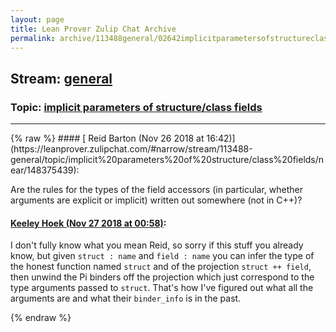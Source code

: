 ```yaml
---
layout: page
title: Lean Prover Zulip Chat Archive 
permalink: archive/113488general/02642implicitparametersofstructureclassfields.html
---
```


## Stream: [general](https://leanprover-community.github.io/archive/113488general/index.html)
### Topic: [implicit parameters of structure/class fields](https://leanprover-community.github.io/archive/113488general/02642implicitparametersofstructureclassfields.html)

---

<base href="https://leanprover.zulipchat.com">
{% raw %}
#### [ Reid Barton (Nov 26 2018 at 16:42)](https://leanprover.zulipchat.com/#narrow/stream/113488-general/topic/implicit%20parameters%20of%20structure/class%20fields/near/148375439):
<p>Are the rules for the types of the field accessors (in particular, whether arguments are explicit or implicit) written out somewhere (not in C++)?</p>

#### [ Keeley Hoek (Nov 27 2018 at 00:58)](https://leanprover.zulipchat.com/#narrow/stream/113488-general/topic/implicit%20parameters%20of%20structure/class%20fields/near/148408330):
<p>I don't fully know what you mean Reid, so sorry if this stuff you already know, but given <code>struct : name</code> and <code>field : name</code> you can infer the type of the honest function named <code>struct</code> and of the projection <code>struct ++ field</code>, then unwind the Pi binders off the projection which just correspond to the type arguments passed to <code>struct</code>. That's how I've figured out what all the arguments are and what their <code>binder_info</code> is in the past.</p>


{% endraw %}
